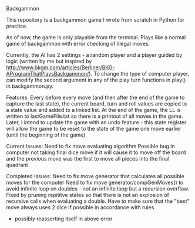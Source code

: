 Backgammon

This repository is a backgammon game I wrote from scratch in Python for practice.

As of now, the game is only playable from the terminal. Plays like a normal game of backgammon 
with error checking of illegal moves. 

Currently, the AI has 2 settings - a random player and a player guided by logic (written by me 
but inspired by http://www.bkgm.com/articles/Berliner/BKG-AProgramThatPlaysBackgammon/). To 
change the type of computer player, can modify the second argument in any of the play turn 
functions in play() in backgammon.py.

Features:
Every before every move (and then after the end of the game to capture the last state), 
the current board, turn and roll values are copied to a state value and added to a linked
list. At the end of the game, the LL is written to lastGameFile.txt so there is a printout
of all moves in the game. Later, I intend to update the game with an undo feature - this
state register will allow the game to be reset to the state of the game one move earlier 
(until the beginning of the game).


Current Issues:
Need to fix move evaluating algorithm
Possible bug in computer not taking final dice move if it will cause it to move off the board
and the previous move was the first to move all pieces into the final quadrant

Completed Issues:
Need to fix move generator that calculates all possible moves for the computer
Need to fix move generator/compGenMoves() to avoid infinite loop on doubles - not an infinite
  loop but a recursion overflow. Fixed by pruning repititve states so that there is not an 
  explosion of recursive calls when evaluating a double.
Have to make sure that the "best" move always uses 2 dice if possible in accordance with rules  
  - possibly reasserting itself in above error
